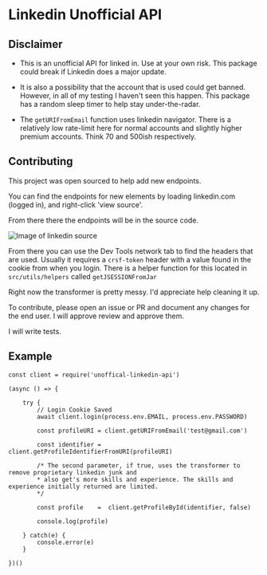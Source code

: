 # Linkedin Unofficial API 

## Disclaimer
- This is an unofficial API for linked in. Use at your own risk. This package could break if Linkedin does a major update. 

- It is also a possibility that the account that is used could get banned. However, in all of my testing I haven't seen this happen. This package has a random sleep timer to help stay under-the-radar.

- The `getURIFromEmail` function uses linkedin navigator. There is a relatively low rate-limit here for normal accounts and slightly higher premium accounts. Think 70 and 500ish respectively. 

## Contributing

This project was open sourced to help add new endpoints. 

You can find the endpoints for new elements by loading linkedin.com (logged in), and right-click 'view source'. 

From there there the endpoints will be in the source code. 

![Image of linkedin source](https://imgur.com/4QbdnI3)

From there you can use the Dev Tools network tab to find the headers that are used. Usually it requires a `crsf-token` header with a value found in the cookie from when you login. There is a helper function for this located in `src/utils/helpers` called `getJSESSIONFromJar`

Right now the transformer is pretty messy. I'd appreciate help cleaning it up.

To contribute, please open an issue or PR and document any changes for the end user. I will approve review and approve them. 

I will write tests.

## Example
```
const client = require('unoffical-linkedin-api')

(async () => {

    try {
        // Login Cookie Saved
        await client.login(process.env.EMAIL, process.env.PASSWORD)

        const profileURI = client.getURIFromEmail('test@gmail.com')
        
        const identifier = client.getProfileIdentifierFromURI(profileURI)

        /* The second parameter, if true, uses the transformer to remove proprietary linkedin junk and 
        * also get's more skills and experience. The skills and experience initially returned are limited.
        */

        const profile    =  client.getProfileById(identifier, false)

        console.log(profile)

    } catch(e) {
        console.error(e)
    }
      
})()
```


